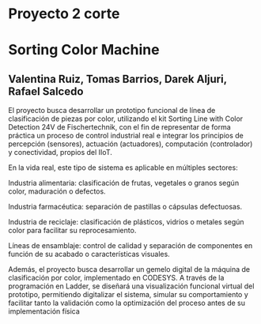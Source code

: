 # Proyecto 2 corte
# Sorting Color Machine
## Valentina Ruiz, Tomas Barrios, Darek Aljuri, Rafael Salcedo
El proyecto busca desarrollar un prototipo funcional de línea de clasificación de piezas por color, utilizando el kit Sorting Line with Color Detection 24V de Fischertechnik, con el fin de representar de forma práctica un proceso de control industrial real e integrar los principios de percepción (sensores), actuación (actuadores), computación (controlador) y conectividad, propios del IIoT.

En la vida real, este tipo de sistema es aplicable en múltiples sectores:

Industria alimentaria: clasificación de frutas, vegetales o granos según color, maduración o defectos.

Industria farmacéutica: separación de pastillas o cápsulas defectuosas.

Industria de reciclaje: clasificación de plásticos, vidrios o metales según color para facilitar su reprocesamiento.

Líneas de ensamblaje: control de calidad y separación de componentes en función de su acabado o características visuales.

Además, el proyecto busca desarrollar un gemelo digital de la máquina de clasificación por color, implementado en CODESYS. A través de la programación en Ladder, se diseñará una visualización funcional virtual del prototipo, permitiendo digitalizar el sistema, simular su comportamiento y facilitar tanto la validación como la optimización del proceso antes de su implementación física
